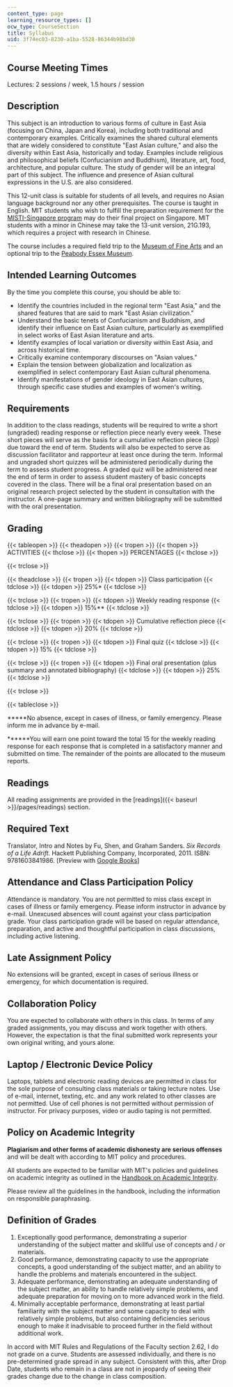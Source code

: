 ```yaml
---
content_type: page
learning_resource_types: []
ocw_type: CourseSection
title: Syllabus
uid: 3f74ec03-8230-a1ba-5528-86344b98bd30
---
```


Course Meeting Times
--------------------

Lectures: 2 sessions / week, 1.5 hours / session

Description
-----------

This subject is an introduction to various forms of culture in East Asia (focusing on China, Japan and Korea), including both traditional and contemporary examples. Critically examines the shared cultural elements that are widely considered to constitute "East Asian culture," and also the diversity within East Asia, historically and today. Examples include religious and philosophical beliefs (Confucianism and Buddhism), literature, art, food, architecture, and popular culture. The study of gender will be an integral part of this subject. The influence and presence of Asian cultural expressions in the U.S. are also considered.

This 12-unit class is suitable for students of all levels, and requires no Asian language background nor any other prerequisites. The course is taught in English. MIT students who wish to fulfill the preparation requirement for the [MISTI-Singapore program](http://misti.mit.edu/student-programs/location/singapore) may do their final project on Singapore. MIT students with a minor in Chinese may take the 13-unit version, 21G.193, which requires a project with research in Chinese.

The course includes a required field trip to the [Museum of Fine Arts](http://www.mfa.org/) and an optional trip to the [Peabody Essex Museum](http://www.pem.org/visit/yin_yu_tang).

Intended Learning Outcomes
--------------------------

By the time you complete this course, you should be able to:

*   Identify the countries included in the regional term "East Asia," and the shared features that are said to mark "East Asian civilization."
*   Understand the basic tenets of Confucianism and Buddhism, and identify their influence on East Asian culture, particularly as exemplified in select works of East Asian literature and arts.
*   Identify examples of local variation or diversity within East Asia, and across historical time.
*   Critically examine contemporary discourses on "Asian values."
*   Explain the tension between globalization and localization as exemplified in select contemporary East Asian cultural phenomena.
*   Identify manifestations of gender ideology in East Asian cultures, through specific case studies and examples of women's writing.

Requirements
------------

In addition to the class readings, students will be required to write a short (ungraded) reading response or reflection piece nearly every week. These short pieces will serve as the basis for a cumulative reflection piece (3pp) due toward the end of term. Students will also be expected to serve as discussion facilitator and rapporteur at least once during the term. Informal and ungraded short quizzes will be administered periodically during the term to assess student progress. A graded quiz will be administered near the end of term in order to assess student mastery of basic concepts covered in the class. There will be a final oral presentation based on an original research project selected by the student in consultation with the instructor. A one-page summary and written bibliography will be submitted with the oral presentation.

Grading
-------

{{< tableopen >}}
{{< theadopen >}}
{{< tropen >}}
{{< thopen >}}
ACTIVITIES
{{< thclose >}}
{{< thopen >}}
PERCENTAGES
{{< thclose >}}

{{< trclose >}}

{{< theadclose >}}
{{< tropen >}}
{{< tdopen >}}
Class participation
{{< tdclose >}}
{{< tdopen >}}
25%\*
{{< tdclose >}}

{{< trclose >}}
{{< tropen >}}
{{< tdopen >}}
Weekly reading response
{{< tdclose >}}
{{< tdopen >}}
15%\*\*
{{< tdclose >}}

{{< trclose >}}
{{< tropen >}}
{{< tdopen >}}
Cumulative reflection piece
{{< tdclose >}}
{{< tdopen >}}
20%
{{< tdclose >}}

{{< trclose >}}
{{< tropen >}}
{{< tdopen >}}
Final quiz
{{< tdclose >}}
{{< tdopen >}}
15%
{{< tdclose >}}

{{< trclose >}}
{{< tropen >}}
{{< tdopen >}}
Final oral presentation (plus summary and annotated bibliography)
{{< tdclose >}}
{{< tdopen >}}
25%
{{< tdclose >}}

{{< trclose >}}

{{< tableclose >}}

**\***No absence, except in cases of illness, or family emergency. Please inform me in advance by e-mail.

**\*\***You will earn one point toward the total 15 for the weekly reading response for each response that is completed in a satisfactory manner and submitted on time. The remainder of the points are allocated to the museum reports.

Readings
--------

All reading assignments are provided in the [readings]({{< baseurl >}}/pages/readings) section.

Required Text
-------------

Translator, Intro and Notes by Fu, Shen, and Graham Sanders. _Six Records of a Life Adrift_. Hackett Publishing Company, Incorporated, 2011. ISBN: 9781603841986. \[Preview with [Google Books](http://books.google.com/books?id=VLIfSk_qQi8C&pg=PAfrontcover)\]

Attendance and Class Participation Policy
-----------------------------------------

Attendance is mandatory. You are not permitted to miss class except in cases of illness or family emergency. Please inform instructor in advance by e-mail. Unexcused absences will count against your class participation grade. Your class participation grade will be based on regular attendance, preparation, and active and thoughtful participation in class discussions, including active listening.

Late Assignment Policy
----------------------

No extensions will be granted, except in cases of serious illness or emergency, for which documentation is required.

Collaboration Policy
--------------------

You are expected to collaborate with others in this class. In terms of any graded assignments, you may discuss and work together with others. However, the expectation is that the final submitted work represents your own original writing, and yours alone.

Laptop / Electronic Device Policy
---------------------------------

Laptops, tablets and electronic reading devices are permitted in class for the sole purpose of consulting class materials or taking lecture notes. Use of e-mail, internet, texting, etc. and any work related to other classes are not permitted. Use of cell phones is not permitted without permission of instructor. For privacy purposes, video or audio taping is not permitted.

Policy on Academic Integrity
----------------------------

**Plagiarism and other forms of academic dishonesty are serious offenses** and will be dealt with according to MIT policy and procedures.

All students are expected to be familiar with MIT's policies and guidelines on academic integrity as outlined in the [Handbook on Academic Integrity](http://integrity.mit.edu/).

Please review all the guidelines in the handbook, including the information on responsible paraphrasing.

Definition of Grades
--------------------

1.  Exceptionally good performance, demonstrating a superior understanding of the subject matter and skillful use of concepts and / or materials.
2.  Good performance, demonstrating capacity to use the appropriate concepts, a good understanding of the subject matter, and an ability to handle the problems and materials encountered in the subject.
3.  Adequate performance, demonstrating an adequate understanding of the subject matter, an ability to handle relatively simple problems, and adequate preparation for moving on to more advanced work in the field.
4.  Minimally acceptable performance, demonstrating at least partial familiarity with the subject matter and some capacity to deal with relatively simple problems, but also containing deficiencies serious enough to make it inadvisable to proceed further in the field without additional work.

In accord with MIT Rules and Regulations of the Faculty section 2.62, I do not grade on a curve. Students are assessed individually, and there is no pre-determined grade spread in any subject. Consistent with this, after Drop Date, students who remain in a class are not in jeopardy of seeing their grades change due to the change in class composition.